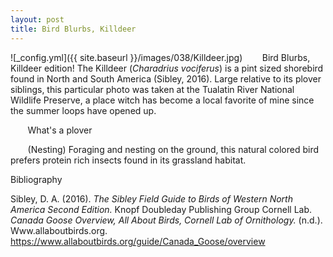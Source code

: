 ```yaml
---
layout: post
title: Bird Blurbs, Killdeer 
---
```


![_config.yml]({{ site.baseurl }}/images/038/Killdeer.jpg)
&nbsp;&nbsp;&nbsp;&nbsp;&nbsp;&nbsp; Bird Blurbs, Killdeer edition! The Killdeer (*Charadrius vociferus*) is a pint sized shorebird found in North and South America (Sibley, 2016). Large relative to its plover siblings, this particular photo was taken at the Tualatin River National Wildlife Preserve, a place witch has become a local favorite of mine since the summer loops have opened up. 

&nbsp;&nbsp;&nbsp;&nbsp;&nbsp;&nbsp; What's a plover

&nbsp;&nbsp;&nbsp;&nbsp;&nbsp;&nbsp; (Nesting) Foraging and nesting on the ground, this natural colored bird prefers protein rich insects found in its grassland habitat. 


Bibliography

Sibley, D. A. (2016). *The Sibley Field Guide to Birds of Western North America Second Edition.* Knopf Doubleday Publishing Group
Cornell Lab. *Canada Goose Overview, All About Birds, Cornell Lab of Ornithology.* (n.d.). Www.allaboutbirds.org. https://www.allaboutbirds.org/guide/Canada_Goose/overview

‌

‌